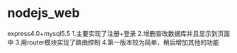 nodejs_web
==========
express4.0+mysql5.5
1.主要实现了注册+登录
2.增删查改数据库并且显示到页面中
3.用router模块实现了路由控制
4.第一版本较为简单，稍后增加其他的功能
